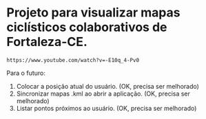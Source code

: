 # Projeto para visualizar mapas ciclísticos colaborativos de Fortaleza-CE.

`https://www.youtube.com/watch?v=-E10q_4-Pv0`

Para o futuro:
 1. Colocar a posição atual do usuário. (OK, precisa ser melhorado)
 1. Sincronizar mapas .kml ao abrir a aplicação. (OK, precisa ser melhorado)
 1. Listar pontos próximos ao usuário. (OK, precisa ser melhorado)
